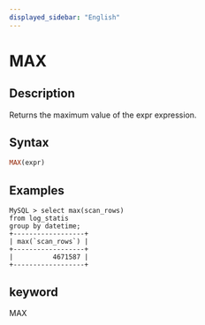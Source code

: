 ```yaml
---
displayed_sidebar: "English"
---
```


# MAX

## Description

Returns the maximum value of the expr expression.

## Syntax

```Haskell
MAX(expr)
```

## Examples

```plain text
MySQL > select max(scan_rows)
from log_statis
group by datetime;
+------------------+
| max(`scan_rows`) |
+------------------+
|          4671587 |
+------------------+
```

## keyword

MAX
